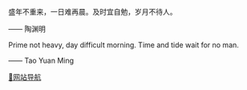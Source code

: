 <p>盛年不重来，一日难再晨。及时宜自勉，岁月不待人。</p>
<p>—— 陶渊明</p>

<p>Prime not heavy, day difficult morning. Time and tide wait for no man.</p>
<p>—— Tao Yuan Ming</p>

[🦉网站导航](https://liliangcs.github.io/)

